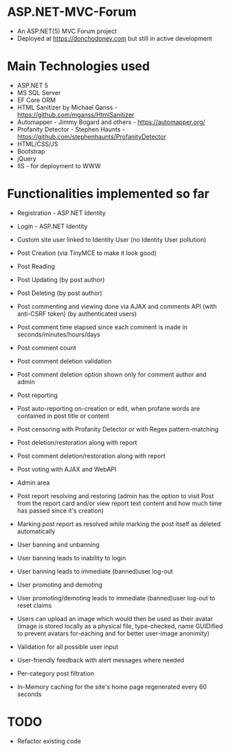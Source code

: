 # ASP.NET-MVC-Forum

* An ASP.NET(5) MVC Forum project
* Deployed at https://donchodonev.com but still in active development

# Main Technologies used

* ASP.NET 5
* MS SQL Server
* EF Core ORM
* HTML Sanitizer by Michael Ganss - https://github.com/mganss/HtmlSanitizer
* Automapper - Jimmy Bogard and others - https://automapper.org/
* Profanity Detector - Stephen Haunts -  https://github.com/stephenhaunts/ProfanityDetector
* HTML/CSS/JS
* Bootstrap
* jQuery
* IIS - for deployment to WWW

# Functionalities implemented so far

* Registration - ASP.NET Identity
* Login - ASP.NET Identity
* Custom site user linked to Identity User (no Identity User pollution)

* Post Creation (via TinyMCE to make it look good)
* Post Reading
* Post Updating (by post author)
* Post Deleting (by post author)

* Post commenting and viewing done via AJAX and comments API (with anti-CSRF token) (by authenticated users)
* Post comment time elapsed since each comment is made in seconds/minutes/hours/days
* Post comment count
* Post comment deletion validation
* Post comment deletion option shown only for comment author and admin

* Post reporting
* Post auto-reporting on-creation or edit, when profane words are contained in post title or content
* Post censoring with Profanity Detector or with Regex pattern-matching
* Post deletion/restoration along with report 
* Post comment deletion/restoration along with report 

* Post voting with AJAX and WebAPI

* Admin area

* Post report resolving and restoring (admin has the option to visit Post from the report card and/or view report text content and how much time has passed since it's creation)
* Marking post report as resolved while marking the post itself as deleted automatically

* User banning and unbanning
* User banning leads to inability to login
* User banning leads to immediate (banned)user log-out
* User promoting and demoting
* User promoting/demoting leads to immediate (banned)user log-out to reset claims
* Users can upload an image which would then be used as their avatar (image is stored locally as a physical file, type-checked, name GUIDified to prevent avatars for-eaching and for better user-image anonimity)

* Validation for all possible user input
* User-friendly feedback with alert messages where needed

* Per-category post filtration

* In-Memory caching for the site's home page regenerated every 60 seconds

# TODO

* Refactor existing code
